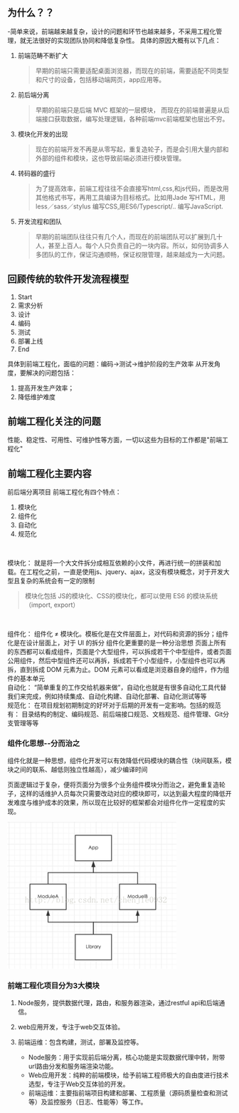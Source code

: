 ## 为什么？？
-简单来说，前端越来越复杂，设计的问题和环节也越来越多，不采用工程化管理，就无法很好的实现团队协同和降低复杂性。 具体的原因大概有以下几点：

1. 前端范畴不断扩大
    >早期的前端只需要适配桌面浏览器，而现在的前端，需要适配不同类型和尺寸的设备，包括移动端网页，app应用等。

2. 前后端分离
    >早期的前端只是后端 MVC 框架的一层模块， 而现在的前端普遍是从后端接口获取数据，编写处理逻辑，各种前端mvc前端框架也层出不穷。

3. 模块化开发的出现   
    >现在的前端开发不再是从零写起，重复造轮子，而是会引用大量内部和外部的组件和模块，这也导致前端必须进行模块管理。
      
4. 转码器的盛行   
    >为了提高效率，前端工程往往不会直接写html,css,和js代码，而是改用其他格式书写，再用工具编译为目标格式。比如用Jade 写HTML，用less／sass／stylus 编写CSS,用ES6/Typescript/.. 编写JavaScript.

5. 开发流程和团队
    >早期的前端团队往往只有几个人，而现在的前端团队可以扩展到几十人，甚至上百人。每个人只负责自己的一块内容。所以，如何协调多人多团队的工作，保证沟通顺畅，保证权限管理，越来越成为一大问题。   

## 回顾传统的软件开发流程模型
1. Start
2. 需求分析
3. 设计
4. 编码
5. 测试
6. 部署上线
7. End

具体到前端工程化，面临的问题：编码->测试->维护阶段的生产效率
从开发角度，要解决的问题包括：
1. 提高开发生产效率；
2. 降低维护难度

## 前端工程化关注的问题
性能、稳定性、可用性、可维护性等方面，一切以这些为目标的工作都是"前端工程化"


## 前端工程化主要内容
前后端分离项目
前端工程化有四个特点：
1. 模块化
2. 组件化
3. 自动化
4. 规范化

<br>

模块化：
就是将一个大文件拆分成相互依赖的小文件，再进行统一的拼装和加载。在工程化之前，一直是使用js、jquery、ajax，这没有模块概念，对于开发大型且复杂的系统会有一定的限制
> 模块化包括  JS的模块化、CSS的模块化，都可以使用 ES6 的模块系统（import, export）

<br>

组件化：
组件化 ≠ 模块化。模板化是在文件层面上，对代码和资源的拆分；组件化是在设计层面上，对于 UI 的拆分
组件化更重要的是一种分治思想
页面上所有的东西都可以看成组件，页面是个大型组件，可以拆成若干个中型组件，或者页面公用组件，然后中型组件还可以再拆，拆成若干个小型组件，小型组件也可以再拆，直到拆成 DOM 元素为止。DOM 元素可以看成是浏览器自身的组件，作为组件的基本单元
<br>
自动化：
“简单重复的工作交给机器来做”，自动化也就是有很多自动化工具代替我们来完成，例如持续集成、自动化构建、自动化部署、自动化测试等等
<br>
规范化：
在项目规划初期制定的好坏对于后期的开发有一定影响。包括的规范有：
目录结构的制定、编码规范、前后端接口规范、文档规范、组件管理、Git分支管理等等


### 组件化思想--分而治之
组件化就是一种思想，组件化开发可以有效降低代码模块的耦合性（块间联系，模块之间的联系、越低则独立性越高），减少编译时间

页面逻辑过于复杂，便将页面分为很多个业务组件模块分而治之，避免重复造轮子，这样的话维护人员每次只需要改动对应的模块即可，以达到最大程度的降低开发难度与维护成本的效果，所以现在比较好的框架都会对组件化作一定程度的实现。

![](https://raw.githubusercontent.com/Krryxa/WORK-LEARNING/master/images/q_1.jpg)

### 前端工程化项目分为3大模块
1. Node服务，提供数据代理，路由，和服务器渲染，通过restful api和后端通信。 
2. web应用开发，专注于web交互体验。 
3. 前端运维：包含构建，测试，部署及监控等。
      
    * Node服务：用于实现前后端分离，核心功能是实现数据代理中转，附带url路由分发和服务端渲染功能。
    * Web应用开发：纯粹的前端模块，给予前端工程师极大的自由度进行技术选型，专注于Web交互体验的开发。
    * 前端运维：主要指前端项目构建和部署、工程质量（源码质量检查和测试等）及监控服务（日志、性能等）等工作。